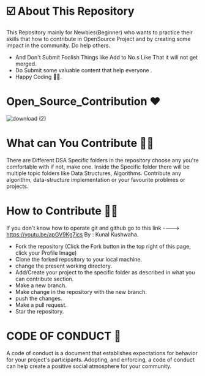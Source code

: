 # ☑️ About This Repository 
This Repository mainly for Newbies(Beginner) who wants to practice their skills that how to contribute in OpenSource Project and by creating some impact in the community.
Do help others.
* And Don't Submit Foolish Things like Add to No.s Like That it will not get merged.
* Do Submit some valuable content that help everyone .
* Happy Coding 👨‍💻.

# Open_Source_Contribution ❤️
![download (2)](https://user-images.githubusercontent.com/87111197/182584176-3fc80287-9c4f-4577-8a82-63aaef219eba.jpg)

# What can You Contribute 👨‍💻
There are Different DSA Specific folders in the repository choose any you're comfortable with if not, make one.
Inside the Specific folder there will be multiple topic folders like Data Structures, Algorithms.
Contribute any algorithm, data-structure implementation or your favourite problmes or projects.

# How to Contribute 👨‍💻 
 If you don't know how to operate git and github go to this link ----> https://youtu.be/apGV9Kg7ics By : Kunal Kushwaha.
* Fork the repository (Click the Fork button in the top right of this page, click your Profile Image)
* Clone the forked repository to your local machine.
* change the present working directory.
* Add/Create your project to the specific folder as described in what you can contribute section.
* Make a new branch.
* Make change in the repository with the new branch.
* push the changes.
* Make a pull request.
* Star the repository.


# CODE OF CONDUCT 🚧
A code of conduct is a document that establishes expectations for behavior for your project's participants. Adopting, and enforcing, a code of conduct can help create a positive social atmosphere for your community.

